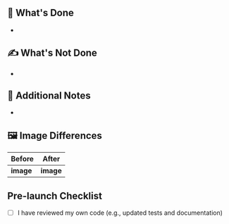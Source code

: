 ## 🙌 What's Done
<!-- What has been accomplished in this Pull Request? -->
- 

## ✍️ What's Not Done
<!-- What is not included in this Pull Request? If none, write "None". -->
- 

## 📝 Additional Notes
<!-- Additional information for reviewers, such as concerns or implementation notes. -->
- 

## 🖼️ Image Differences
<!-- Attach before and after screenshots or videos if there are UI changes. -->

| Before    | After     |
| --------- | --------- |
| __image__ | __image__ |

## Pre-launch Checklist

- [ ] I have reviewed my own code (e.g., updated tests and documentation)
